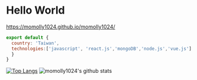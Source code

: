# Hello World

https://momolly1024.github.io/momolly1024/

```js
export default {
  country: 'Taiwan',
  technologies:['javascript', 'react.js','mongoDB','node.js','vue.js']
  }
}

```

[![Top Langs](https://github-readme-stats.vercel.app/api/top-langs/?username=momolly1024&theme=prussian&show_icons=true&layout=compact)](https://github.com/momolly1024/github-readme-stats)
![momolly1024's github stats](https://github-readme-stats.vercel.app/api?username=momolly1024&theme=prussian&show_icons=true)
